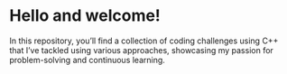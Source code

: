 # Hello and welcome! 

In this repository, you’ll find a collection of coding challenges using C++ that I’ve tackled using various approaches, showcasing my passion for problem-solving and continuous learning.